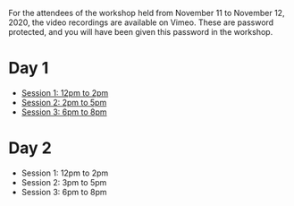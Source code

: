 For the attendees of the workshop held from November 11 to November 12, 2020, the video recordings are available on Vimeo.
These are password protected, and you will have been given this password in the workshop.

# Day 1

* [Session 1: 12pm to 2pm](https://vimeo.com/478045993)
* [Session 2: 2pm to 5pm](https://vimeo.com/478188786)
* [Session 3: 6pm to 8pm](https://vimeo.com/478203138)

# Day 2

* Session 1: 12pm to 2pm
* Session 2: 3pm to 5pm
* Session 3: 6pm to 8pm

